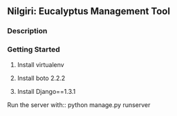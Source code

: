 ## Nilgiri: Eucalyptus Management Tool

### Description

### Getting Started

1. Install virtualenv

2. Install boto 2.2.2

3. Install Django==1.3.1

Run the server with::
python manage.py runserver
